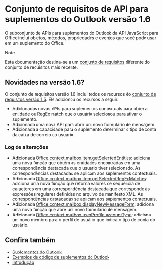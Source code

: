 # <a name="outlook-add-in-api-requirement-set-16"></a>Conjunto de requisitos de API para suplementos do Outlook versão 1.6

O subconjunto de APIs para suplementos do Outlook da API JavaScript para Office inclui objetos, métodos, propriedades e eventos que você pode usar em um suplemento do Office.

> [!NOTE]
> Esta documentação destina-se a um [conjunto de requisitos](/javascript/office/requirement-sets/outlook-api-requirement-sets) diferente do conjunto de requisitos mais recente.

## <a name="whats-new-in-16"></a>Novidades na versão 1.6?

O conjunto de requisitos versão 1.6 inclui todos os recursos do [conjunto de requisitos versão 1.5](../requirement-set-1.5/outlook-requirement-set-1.5.md). Ele adicionou os recursos a seguir.

- Adicionadas novas APIs para suplementos contextuais para obter a entidade ou RegEx match que o usuário selecionou para ativar o suplemento.
- Adicionada uma nova API para abrir um novo formulário de mensagem.
- Adicionada a capacidade para o suplemento determinar o tipo de conta da caixa de correio do usuário.

### <a name="change-log"></a>Log de alterações

- Adicionada [Office.context.mailbox.item.getSelectedEntities](office.context.mailbox.item.md#getselectedentities--entitiesjavascriptapioutlook16officeentities): adiciona uma nova função que obtém as entidades encontradas em uma correspondência destacada que o usuário tiver selecionado. As correspondências destacadas se aplicam aos suplementos contextuais.
- Adicionada [Office.context.mailbox.item.getSelectedRegExMatches](office.context.mailbox.item.md#getselectedregexmatches--object): adiciona uma nova função que retorna valores de sequência de caracteres em uma correspondência destacada que corresponde às expressões regulares definidas no arquivo de manifesto XML. As correspondências destacadas se aplicam aos suplementos contextuais.
- Adicionada [Office.context.mailbox.displayNewMessageForm](office.context.mailbox.md#displaynewmessageformparameters): adiciona uma nova função que abre um novo formulário de mensagem.
- Adicionada [Office.context.mailbox.userProfile.accountType](office.context.mailbox.userprofile.md#accounttype-string): adiciona um novo membro para o perfil de usuário que indica o tipo de conta do usuário.

## <a name="see-also"></a>Confira também

- [Suplementos do Outlook](https://docs.microsoft.com/outlook/add-ins/)
- [Exemplos de código de suplementos do Outlook](https://developer.microsoft.com/outlook/gallery/?filterBy=Outlook,Samples,Add-ins)
- [Introdução](https://docs.microsoft.com/outlook/add-ins/quick-start)